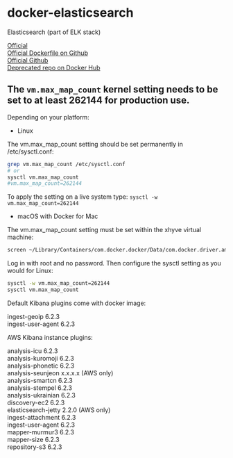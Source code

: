 # docker-elasticsearch

Elasticsearch (part of ELK stack)


[Official](https://www.elastic.co/guide/en/elasticsearch/reference/current/docker.html)  
[Official Dockerfile on Github](https://github.com/elastic/elasticsearch-docker)  
[Official Github](https://github.com/elastic/elasticsearch)  
[Deprecated repo on Docker Hub](https://hub.docker.com/_/elasticsearch/)  


## The `vm.max_map_count` kernel setting needs to be set to at least 262144 for production use.

Depending on your platform:

- Linux

The vm.max_map_count setting should be set permanently in /etc/sysctl.conf:

```bash
grep vm.max_map_count /etc/sysctl.conf
# or
sysctl vm.max_map_count
#vm.max_map_count=262144
```

To apply the setting on a live system type: `sysctl -w vm.max_map_count=262144`

- macOS with Docker for Mac

The vm.max_map_count setting must be set within the xhyve virtual machine:

```bash
screen ~/Library/Containers/com.docker.docker/Data/com.docker.driver.amd64-linux/tty
```

Log in with root and no password. Then configure the sysctl setting as you would for Linux:

```bash
sysctl -w vm.max_map_count=262144
sysctl vm.max_map_count
```


Default Kibana plugins come with docker image:  

ingest-geoip        6.2.3  
ingest-user-agent   6.2.3  

AWS Kibana instance plugins:  

analysis-icu        6.2.3  
analysis-kuromoji   6.2.3  
analysis-phonetic   6.2.3  
analysis-seunjeon   x.x.x.x  (AWS only)  
analysis-smartcn    6.2.3  
analysis-stempel    6.2.3  
analysis-ukrainian  6.2.3  
discovery-ec2       6.2.3  
elasticsearch-jetty 2.2.0    (AWS only)  
ingest-attachment   6.2.3  
ingest-user-agent   6.2.3  
mapper-murmur3      6.2.3  
mapper-size         6.2.3  
repository-s3       6.2.3  
